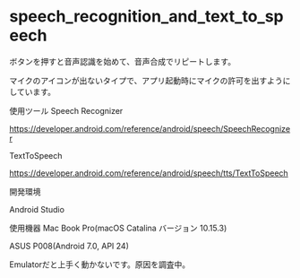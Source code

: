 # speech_recognition_and_text_to_speech

ボタンを押すと音声認識を始めて、音声合成でリピートします。

マイクのアイコンが出ないタイプで、アプリ起動時にマイクの許可を出すようにしています。

使用ツール
Speech Recognizer

https://developer.android.com/reference/android/speech/SpeechRecognizer

TextToSpeech

https://developer.android.com/reference/android/speech/tts/TextToSpeech


開発環境

Android Studio

使用機器
Mac Book Pro(macOS Catalina バージョン 10.15.3)

ASUS P008(Android 7.0, API 24)

Emulatorだと上手く動かないです。原因を調査中。
